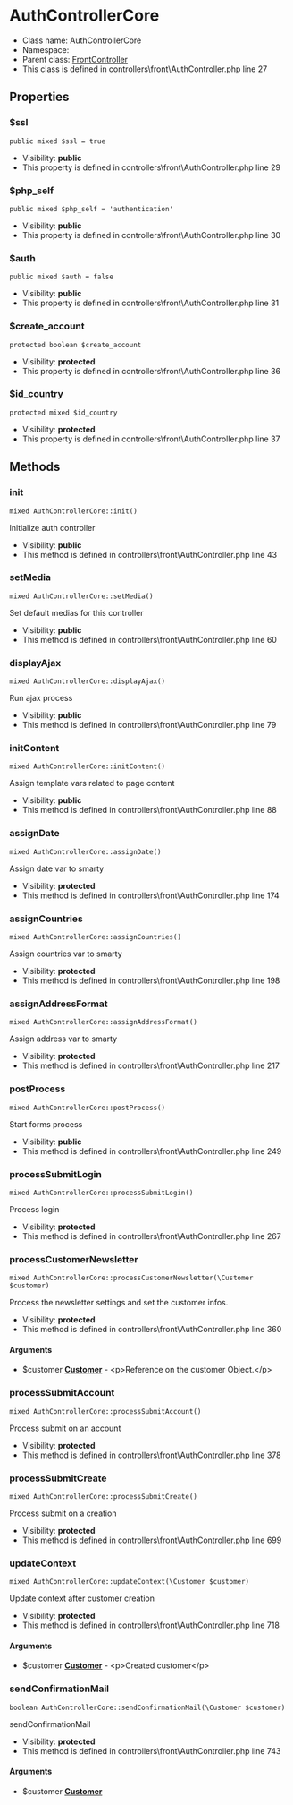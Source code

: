 AuthControllerCore
===============






* Class name: AuthControllerCore
* Namespace: 
* Parent class: [FrontController](FrontControllerCore)
* This class is defined in controllers\front\AuthController.php line 27





Properties
----------


### $ssl

    public mixed $ssl = true





* Visibility: **public**
* This property is defined in controllers\front\AuthController.php line 29


### $php_self

    public mixed $php_self = 'authentication'





* Visibility: **public**
* This property is defined in controllers\front\AuthController.php line 30


### $auth

    public mixed $auth = false





* Visibility: **public**
* This property is defined in controllers\front\AuthController.php line 31


### $create_account

    protected boolean $create_account





* Visibility: **protected**
* This property is defined in controllers\front\AuthController.php line 36


### $id_country

    protected mixed $id_country





* Visibility: **protected**
* This property is defined in controllers\front\AuthController.php line 37


Methods
-------


### init

    mixed AuthControllerCore::init()

Initialize auth controller



* Visibility: **public**
* This method is defined in controllers\front\AuthController.php line 43




### setMedia

    mixed AuthControllerCore::setMedia()

Set default medias for this controller



* Visibility: **public**
* This method is defined in controllers\front\AuthController.php line 60




### displayAjax

    mixed AuthControllerCore::displayAjax()

Run ajax process



* Visibility: **public**
* This method is defined in controllers\front\AuthController.php line 79




### initContent

    mixed AuthControllerCore::initContent()

Assign template vars related to page content



* Visibility: **public**
* This method is defined in controllers\front\AuthController.php line 88




### assignDate

    mixed AuthControllerCore::assignDate()

Assign date var to smarty



* Visibility: **protected**
* This method is defined in controllers\front\AuthController.php line 174




### assignCountries

    mixed AuthControllerCore::assignCountries()

Assign countries var to smarty



* Visibility: **protected**
* This method is defined in controllers\front\AuthController.php line 198




### assignAddressFormat

    mixed AuthControllerCore::assignAddressFormat()

Assign address var to smarty



* Visibility: **protected**
* This method is defined in controllers\front\AuthController.php line 217




### postProcess

    mixed AuthControllerCore::postProcess()

Start forms process



* Visibility: **public**
* This method is defined in controllers\front\AuthController.php line 249




### processSubmitLogin

    mixed AuthControllerCore::processSubmitLogin()

Process login



* Visibility: **protected**
* This method is defined in controllers\front\AuthController.php line 267




### processCustomerNewsletter

    mixed AuthControllerCore::processCustomerNewsletter(\Customer $customer)

Process the newsletter settings and set the customer infos.



* Visibility: **protected**
* This method is defined in controllers\front\AuthController.php line 360


#### Arguments
* $customer **[Customer](CustomerCore)** - &lt;p&gt;Reference on the customer Object.&lt;/p&gt;



### processSubmitAccount

    mixed AuthControllerCore::processSubmitAccount()

Process submit on an account



* Visibility: **protected**
* This method is defined in controllers\front\AuthController.php line 378




### processSubmitCreate

    mixed AuthControllerCore::processSubmitCreate()

Process submit on a creation



* Visibility: **protected**
* This method is defined in controllers\front\AuthController.php line 699




### updateContext

    mixed AuthControllerCore::updateContext(\Customer $customer)

Update context after customer creation



* Visibility: **protected**
* This method is defined in controllers\front\AuthController.php line 718


#### Arguments
* $customer **[Customer](CustomerCore)** - &lt;p&gt;Created customer&lt;/p&gt;



### sendConfirmationMail

    boolean AuthControllerCore::sendConfirmationMail(\Customer $customer)

sendConfirmationMail



* Visibility: **protected**
* This method is defined in controllers\front\AuthController.php line 743


#### Arguments
* $customer **[Customer](CustomerCore)**


